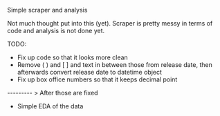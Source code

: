 Simple scraper and analysis

Not much thought put into this (yet). Scraper is pretty messy in terms of code and analysis is not done yet.

TODO:

- Fix up code so that it looks more clean
- Remove ( ) and [ ] and text in between those from release date, then afterwards convert release date to datetime object
- Fix up box office numbers so that it keeps decimal point

--------- > After those are fixed

- Simple EDA of the data

